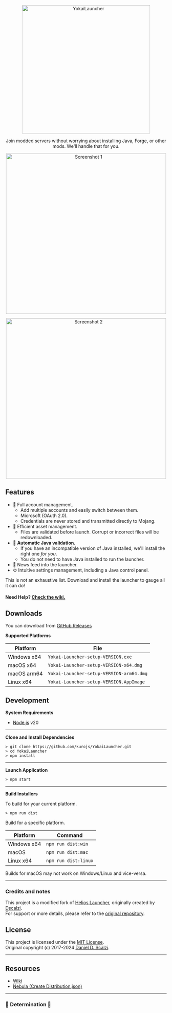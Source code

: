 <p align="center">
  <img src="https://i.imgur.com/MAP6we4.png" alt="YokaiLauncher" width="400">
</p>

<p align="center">Join modded servers without worrying about installing Java, Forge, or other mods. We'll handle that for you.</p>

<p align="center">
  <img src="https://i.imgur.com/W1VqT9X.png" alt="Screenshot 1" width="500">
</p>

<p align="center">
  <img src="https://i.imgur.com/U3ZnlqV.png" alt="Screenshot 2" width="500">
</p>

## Features

* 👾 Full account management.
  * Add multiple accounts and easily switch between them.
  * Microsoft (OAuth 2.0).
  * Credentials are never stored and transmitted directly to Mojang.
* 📌 Efficient asset management.
  * Files are validated before launch. Corrupt or incorrect files will be redownloaded.
* 👻 **Automatic Java validation.**
  * If you have an incompatible version of Java installed, we'll install the right one *for you*.
  * You do not need to have Java installed to run the launcher.
* 📰 News feed into the launcher.
* ⚙️ Intuitive settings management, including a Java control panel.

This is not an exhaustive list. Download and install the launcher to gauge all it can do!

#### Need Help? [Check the wiki.][wiki]

## Downloads

You can download from [GitHub Releases](https://github.com/kurojs/YokaiLauncher/releases)

**Supported Platforms**

| Platform | File |
| -------- | ---- |
| Windows x64 | `Yokai-Launcher-setup-VERSION.exe` |
| macOS x64 | `Yokai-Launcher-setup-VERSION-x64.dmg` |
| macOS arm64 | `Yokai-Launcher-setup-VERSION-arm64.dmg` |
| Linux x64 | `Yokai-Launcher-setup-VERSION.AppImage` |

## Development

**System Requirements**

* [Node.js][nodejs] v20

---

**Clone and Install Dependencies**

```console
> git clone https://github.com/kurojs/YokaiLauncher.git
> cd YokaiLauncher
> npm install
```

---

**Launch Application**

```console
> npm start
```

---

**Build Installers**

To build for your current platform.

```console
> npm run dist
```

Build for a specific platform.

| Platform    | Command              |
| ----------- | -------------------- |
| Windows x64 | `npm run dist:win`   |
| macOS       | `npm run dist:mac`   |
| Linux x64   | `npm run dist:linux` |

Builds for macOS may not work on Windows/Linux and vice-versa.

---

### Credits and notes

This project is a modified fork of [Helios Launcher](https://github.com/dscalzi/HeliosLauncher), originally created by [Dscalzi](https://github.com/dscalzi).  
For support or more details, please refer to the [original repository](https://github.com/dscalzi/HeliosLauncher).  

## License

This project is licensed under the [MIT License](https://github.com/kurojs/YokaiLauncher/blob/master/LICENSE.txt).  
Original copyright (c) 2017-2024 [Daniel D. Scalzi](https://github.com/dscalzi).  

---

## Resources

* [Wiki][wiki]
* [Nebula (Create Distribution.json)][nebula]
---

### 👾 Determination 👾

[nodejs]: https://nodejs.org/en/ 'Node.js'
[vscode]: https://code.visualstudio.com/ 'Visual Studio Code'
[mainprocess]: https://electronjs.org/docs/tutorial/application-architecture#main-and-renderer-processes 'Main Process'
[rendererprocess]: https://electronjs.org/docs/tutorial/application-architecture#main-and-renderer-processes 'Renderer Process'
[chromedebugger]: https://marketplace.visualstudio.com/items?itemName=msjsdiag.debugger-for-chrome 'Debugger for Chrome'
[discord]: https://discord.gg/zNWUXdt 'Discord'
[wiki]: https://github.com/dscalzi/HeliosLauncher/wiki 'wiki'
[nebula]: https://github.com/dscalzi/Nebula 'dscalzi/Nebula'
